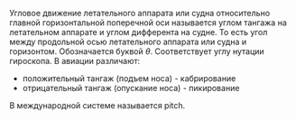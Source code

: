 Угловое движение летательного аппарата или судна относительно главной горизонтальной поперечной оси называется углом тангажа на летательном аппарате и углом дифферента на судне. То есть угол между продольной осью летательного аппарата или судна и горизонтом. Обозначается буквой $\theta$. Соответствует углу нутации гироскопа. В авиации различают:
- положительный тангаж (подъем носа) - кабрирование
- отрицательный тангаж (опускание носа) - пикирование

В международной системе называется pitch.